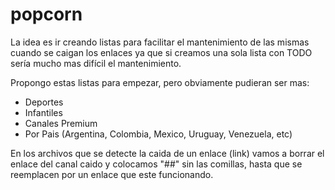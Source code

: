 # popcorn

La idea es ir creando listas para facilitar el mantenimiento de las mismas cuando se caigan los enlaces ya que si creamos una sola lista con TODO sería mucho mas difícil el mantenimiento.

Propongo estas listas para empezar, pero obviamente pudieran ser mas:

- Deportes
- Infantiles
- Canales Premium
- Por Pais (Argentina, Colombia, Mexico, Uruguay, Venezuela, etc)

En los archivos que se detecte la caida de un enlace (link) vamos a borrar el enlace del canal caido y colocamos "##" sin las comillas, hasta que se reemplacen por un enlace que este funcionando.
